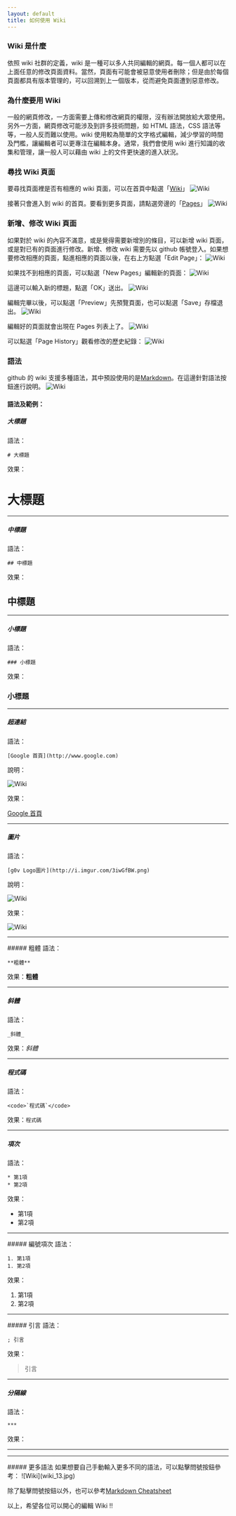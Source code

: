 ```yaml
---
layout: default
title: 如何使用 Wiki
---
```

### Wiki 是什麼
依照 wiki 社群的定義，wiki 是一種可以多人共同編輯的網頁。每一個人都可以在上面任意的修改頁面資料。當然，頁面有可能會被惡意使用者刪除；但是由於每個頁面都具有版本管理的，可以回溯到上一個版本，從而避免頁面遭到惡意修改。

### 為什麼要用 Wiki
一般的網頁修改，一方面需要上傳和修改網頁的權限，沒有辦法開放給大眾使用。另外一方面，網頁修改可能涉及到許多技術問題，如 HTML 語法，CSS 語法等等，一般人反而難以使用。wiki 使用較為簡單的文字格式編輯，減少學習的時間及門檻，讓編輯者可以更專注在編輯本身。通常，我們會使用 wiki 進行知識的收集和管理，讓一般人可以藉由 wiki 上的文件更快速的進入狀況。

### 尋找 Wiki 頁面
要尋找頁面裡是否有相應的 wiki 頁面，可以在首頁中點選「[Wiki](https://github.com/g0v/dev/wiki)」
![Wiki](wiki_01.jpg)
  
接著只會進入到 wiki 的首頁。要看到更多頁面，請點選旁邊的「[Pages](https://github.com/g0v/dev/wiki/_pages)」
![Wiki](wiki_02.jpg)
### 新增、修改 Wiki 頁面
如果對於 wiki 的內容不滿意，或是覺得需要新增別的條目，可以新增 wiki 頁面，或是對已有的頁面進行修改。新增、修改 wiki 需要先以 github 帳號登入。如果想要修改相應的頁面，點進相應的頁面以後，在右上方點選「Edit Page」：
![Wiki](wiki_03.jpg)
  
如果找不到相應的頁面，可以點選「New Pages」編輯新的頁面：
![Wiki](wiki_04.jpg)
  
這邊可以輸入新的標題，點選「OK」送出。
![Wiki](wiki_05.jpg)
  
編輯完畢以後，可以點選「Preview」先預覽頁面，也可以點選「Save」存檔退出。
![Wiki](wiki_06.jpg)
  
編輯好的頁面就會出現在 Pages 列表上了。
![Wiki](wiki_07.jpg)
  
可以點選「Page History」觀看修改的歷史紀錄：
![Wiki](wiki_08.jpg)

### 語法
github 的 wiki 支援多種語法，其中預設使用的是[Markdown](http://markdown.tw/)。在這邊針對語法按鈕進行說明。
![Wiki](wiki_09.jpg)
#### 語法及範例：
##### 大標題
語法：

    # 大標題

效果：
<h1>大標題</h1>
<hr>

##### 中標題
語法：

    ## 中標題

效果：

<h2> 中標題</h2>
<hr>

##### 小標題
語法：

    ### 小標題

效果：
<h3>小標題</h3>
<hr>

##### 超連結
語法：

    [Google 首頁](http://www.google.com)

說明：

![Wiki](wiki_10.jpg)

效果：

<a href="http://www.google.com">Google 首頁</a>
<hr>

##### 圖片
語法：

    [g0v Logo圖片](http://i.imgur.com/3iwGfBW.png)

說明：
  
![Wiki](wiki_11.jpg)

效果：
  
![Wiki](wiki_12.png)

<hr>
##### 粗體
語法：

    **粗體**

效果：<strong>粗體</strong>
<hr>

##### 斜體
語法：

    _斜體_

效果：<em>斜體</em>
<hr>

##### 程式碼
語法：

    <code>`程式碼`</code>

效果：<code>程式碼</code>
<hr>

##### 項次
語法：

    * 第1項
    * 第2項

效果：
<ul>
<li> 第1項</li>
<li> 第2項</li>
</ul>
<hr>
##### 編號項次
語法：

    1. 第1項
    1. 第2項

效果：
1. 第1項
2. 第2項

<hr>
##### 引言
語法：

    ; 引言

效果：

<blockquote>
引言
</blockquote>
<hr>

##### 分隔線
語法：

    ***

效果：
<hr>

<hr>
##### 更多語法
如果想要自己手動輸入更多不同的語法，可以點擊問號按鈕參考：
![Wiki](wiki_13.jpg)
  
除了點擊問號按鈕以外，也可以參考[Markdown Cheatsheet](https://github.com/adam-p/markdown-here/wiki/Markdown-Cheatsheet)
  
以上，希望各位可以開心的編輯 Wiki !!

